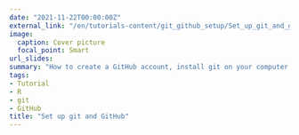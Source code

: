 ```yaml
---
date: "2021-11-22T00:00:00Z"
external_link: "/en/tutorials-content/git_github_setup/Set_up_git_and_github.pdf"
image:
  caption: Cover picture
  focal_point: Smart
url_slides: 
summary: "How to create a GitHub account, install git on your computer and link it to your accoubt, create a Personal Access Token on GitHub (PAT) and set it up on your computer"
tags:
- Tutorial
- R
- git
- GitHub
title: "Set up git and GitHub"
---
```




